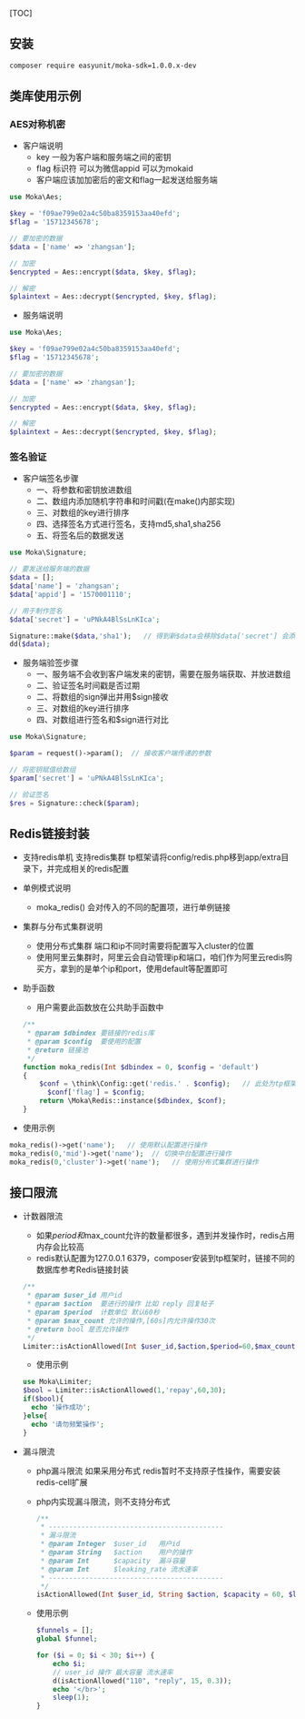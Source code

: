 [TOC]



## 安装

```bash
composer require easyunit/moka-sdk=1.0.0.x-dev
```

## 类库使用示例

### AES对称机密

- 客户端说明
  - key 一般为客户端和服务端之间的密钥
  - flag 标识符 可以为微信appid 可以为mokaid
  - 客户端应该加加密后的密文和flag一起发送给服务端

```php
use Moka\Aes;

$key = 'f09ae799e02a4c50ba8359153aa40efd';
$flag = '15712345678';

// 要加密的数据
$data = ['name' => 'zhangsan'];

// 加密
$encrypted = Aes::encrypt($data, $key, $flag);

// 解密
$plaintext = Aes::decrypt($encrypted, $key, $flag);
```

- 服务端说明
```php
use Moka\Aes;

$key = 'f09ae799e02a4c50ba8359153aa40efd';
$flag = '15712345678';

// 要加密的数据
$data = ['name' => 'zhangsan'];

// 加密
$encrypted = Aes::encrypt($data, $key, $flag);

// 解密
$plaintext = Aes::decrypt($encrypted, $key, $flag);
```

### 签名验证

- 客户端签名步骤
  - 一、将参数和密钥放进数组
  - 二、数组内添加随机字符串和时间戳(在make()内部实现)
  - 三、对数组的key进行排序
  - 四、选择签名方式进行签名，支持md5,sha1,sha256
  - 五、将签名后的数据发送

```php
use Moka\Signature;

// 要发送给服务端的数据
$data = [];
$data['name'] = 'zhangsan';
$data['appid'] = '1570001110';

// 用于制作签名
$data['secret'] = 'uPNkA4BlSsLnKIca';

Signature::make($data,'sha1');   // 得到新$data会移除$data['secret'] 会添加$data['sign']
dd($data);
```

- 服务端验签步骤
  - 一、服务端不会收到客户端发来的密钥，需要在服务端获取、并放进数组
  - 二、验证签名时间戳是否过期
  - 二、将数组的sign弹出并用$sign接收
  - 三、对数组的key进行排序
  - 四、对数组进行签名和$sign进行对比

```php
use Moka\Signature;

$param = request()->param();  // 接收客户端传递的参数

// 将密钥赋值给数组
$param['secret'] = 'uPNkA4BlSsLnKIca';

// 验证签名
$res = Signature::check($param);
```



## Redis链接封装

- 支持redis单机 支持redis集群 tp框架请将config/redis.php移到app/extra目录下，并完成相关的redis配置


- 单例模式说明
  
  - moka_redis() 会对传入的不同的配置项，进行单例链接
  
- 集群与分布式集群说明
  - 使用分布式集群 端口和ip不同时需要将配置写入cluster的位置
  - 使用阿里云集群时，阿里云会自动管理ip和端口，咱们作为阿里云redis购买方，拿到的是单个ip和port，使用default等配置即可
  
- 助手函数


  - 用户需要此函数放在公共助手函数中

  ```php
  /**
   * @param $dbindex 要链接的redis库
   * @param $config  要使用的配置
   * @return 链接池
   */
  function moka_redis(Int $dbindex = 0, $config = 'default')
  {
      $conf = \think\Config::get('redis.' . $config);   // 此处为tp框架配置  // 如果需要使用laravel框架 需自行读取配置
    	$conf['flag'] = $config;
      return \Moka\Redis::instance($dbindex, $conf);
  }
  ```

- 使用示例

```php
moka_redis()->get('name');   // 使用默认配置进行操作
moka_redis(0,'mid')->get('name');  // 切换中台配置进行操作
moka_redis(0,'cluster')->get('name');   // 使用分布式集群进行操作
```

## 接口限流

- 计数器限流

  - 如果$period和$max_count允许的数量都很多，遇到并发操作时，redis占用内存会比较高
  - redis默认配置为127.0.0.1 6379，composer安装到tp框架时，链接不同的数据库参考Redis链接封装

  ```php
  /**
   * @param $user_id 用户id
   * @param $action  要进行的操作 比如 reply 回复帖子
   * @param $period  计数单位 默认60秒
   * @param $max_count 允许的操作,[60s]内允许操作30次
   * @return bool 是否允许操作
   */
  Limiter::isActionAllowed(Int $user_id,$action,$period=60,$max_count=30) : bool
  ```

  - 使用示例

  ```php
  use Moka\Limiter;
  $bool = Limiter::isActionAllowed(1,'repay',60,30);
  if($bool){
    echo '操作成功';
  }else{
    echo '请勿频繁操作';
  }
  ```

- 漏斗限流

  - php漏斗限流 如果采用分布式 redis暂时不支持原子性操作，需要安装redis-cell扩展

  - php内实现漏斗限流，则不支持分布式

    ```php
    /**
     * -------------------------------------------
     * 漏斗限流
     * @param Integer  $user_id   用户id
     * @param String   $action    用户的操作
     * @param Int      $capacity  漏斗容量
     * @param Int      $leaking_rate 流水速率
     * -------------------------------------------
     */
    isActionAllowed(Int $user_id, String $action, $capacity = 60, $leaking_rate = 30): bool
    ```

  - 使用示例

    ```php
    $funnels = [];
    global $funnel;
    
    for ($i = 0; $i < 30; $i++) {
        echo $i;
        // user_id 操作 最大容量 流水速率
        d(isActionAllowed("110", "reply", 15, 0.3));
        echo '</br>';
        sleep(1);
    }
    ```

    